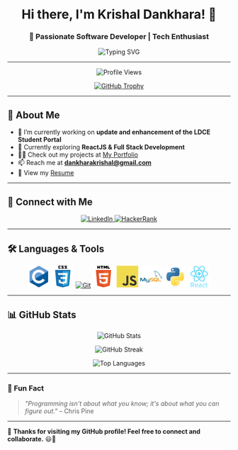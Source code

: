 <!-- Header Section -->
<h1 align="center">Hi there, I'm Krishal Dankhara! 👋</h1>
<h3 align="center">🚀 Passionate Software Developer | Tech Enthusiast </h3>

<p align="center">
  <img src="https://readme-typing-svg.demolab.com?font=Fira+Code&weight=600&size=22&pause=1000&color=00C2FF&center=true&vCenter=true&width=500&lines=Full-Stack+Developer;Open-Source+Enthusiast;Tech+Explorer;Passionate+Coder" alt="Typing SVG" />
</p>

---

<!-- Profile Views Counter -->
<p align="center">
  <img src="https://komarev.com/ghpvc/?username=krishaldankhara&label=Profile%20Views&color=0e75b6&style=flat-square" alt="Profile Views" />
</p>

<!-- GitHub Trophies -->
<p align="center">
  <a href="https://github.com/ryo-ma/github-profile-trophy">
    <img src="https://github-profile-trophy.vercel.app/?username=krishaldankhara&theme=radical&margin-w=10&margin-h=10" alt="GitHub Trophy" />
  </a>
</p>

---

## 🚀 About Me  
- 🔭 I’m currently working on **update and enhancement of the LDCE Student Portal**  
- 🌱 Currently exploring **ReactJS & Full Stack Development**  
- 👨‍💻 Check out my projects at [My Portfolio](https://portfolio-krishaldankharas-projects.vercel.app/)  
- 📫 Reach me at **dankharakrishal@gmail.com**  
- 📄 View my [Resume](https://drive.google.com/file/d/1KJKtXl2fPnMkBabfLzugrJVP632bczX0/view)  

---

## 📢 Connect with Me  
<p align="center">
  <a href="https://linkedin.com/in/krishal-dankhara" target="blank">
    <img src="https://img.shields.io/badge/LinkedIn-0077B5?style=for-the-badge&logo=linkedin&logoColor=white" alt="LinkedIn" />
  </a>
  <a href="https://www.hackerrank.com/dankharakrishal1" target="blank">
    <img src="https://img.shields.io/badge/HackerRank-32CD32?style=for-the-badge&logo=hackerrank&logoColor=white" alt="HackerRank" />
  </a>
</p>

---

## 🛠️ Languages & Tools  
<p align="center">
  <a href="https://www.cprogramming.com/" target="_blank"><img src="https://raw.githubusercontent.com/devicons/devicon/master/icons/c/c-original.svg" alt="C" width="50" height="50"/></a>
  <a href="https://www.w3schools.com/css/" target="_blank"><img src="https://raw.githubusercontent.com/devicons/devicon/master/icons/css3/css3-original-wordmark.svg" alt="CSS3" width="50" height="50"/></a>
  <a href="https://git-scm.com/" target="_blank"><img src="https://www.vectorlogo.zone/logos/git-scm/git-scm-icon.svg" alt="Git" width="50" height="50"/></a>
  <a href="https://www.w3.org/html/" target="_blank"><img src="https://raw.githubusercontent.com/devicons/devicon/master/icons/html5/html5-original-wordmark.svg" alt="HTML5" width="50" height="50"/></a>
  <a href="https://developer.mozilla.org/en-US/docs/Web/JavaScript" target="_blank"><img src="https://raw.githubusercontent.com/devicons/devicon/master/icons/javascript/javascript-original.svg" alt="JavaScript" width="50" height="50"/></a>
  <a href="https://www.mysql.com/" target="_blank"><img src="https://raw.githubusercontent.com/devicons/devicon/master/icons/mysql/mysql-original-wordmark.svg" alt="MySQL" width="50" height="50"/></a>
  <a href="https://www.python.org" target="_blank"><img src="https://raw.githubusercontent.com/devicons/devicon/master/icons/python/python-original.svg" alt="Python" width="50" height="50"/></a>
  <a href="https://reactjs.org/" target="_blank"><img src="https://raw.githubusercontent.com/devicons/devicon/master/icons/react/react-original-wordmark.svg" alt="React" width="50" height="50"/></a>
</p>

---

## 📊 GitHub Stats  
<p align="center">
  <img src="https://github-readme-stats.vercel.app/api?username=krishaldankhara&show_icons=true&theme=radical" alt="GitHub Stats" />
</p>

<p align="center">
  <img src="https://github-readme-streak-stats.herokuapp.com/?user=krishaldankhara&theme=radical" alt="GitHub Streak" />
</p>

<p align="center">
  <img src="https://github-readme-stats.vercel.app/api/top-langs?username=krishaldankhara&show_icons=true&locale=en&layout=compact&theme=radical" alt="Top Languages" />
</p>

---

### 🎯 Fun Fact  
> *"Programming isn't about what you know; it's about what you can figure out."* – Chris Pine  

---

🚀 **Thanks for visiting my GitHub profile! Feel free to connect and collaborate.** 😃🎉
